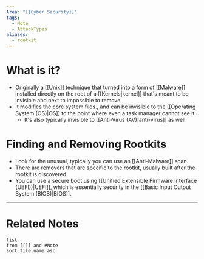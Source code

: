 ```yaml
---
Area: "[[Cyber Security]]"
tags:
  - Note
  - AttackTypes
aliases:
  - rootkit
---
```

# What is it?
- Originally a [[Unix]] technique that turned into a form of [[Malware]] installed directly on the root of a [[Kernels|kernel]] that's meant to be invisible and next to impossible to remove.
- It modifies the core system files., and can be invisible to the [[Operating System (OS)|OS]] to the point where even a task manager cannot see it.
	- It's also typically invisible to [[Anti-Virus (AV)|anti-virus]] as well.

# Finding and Removing Rootkits
- Look for the unusual, typically you can use an [[Anti-Malware]] scan.
- There are removers that are specific to the rootkit, usually built after the rootkit is discovered.
- You can use a secure boot using [[Unified Extensible Firmware Interface (UEFI))|UEFI]], which is essentially security in the [[Basic Input Output System (BIOS)|BIOS]].


---
# Related Notes
```dataview
list
from [[]] and #Note 
sort file.name asc
```
